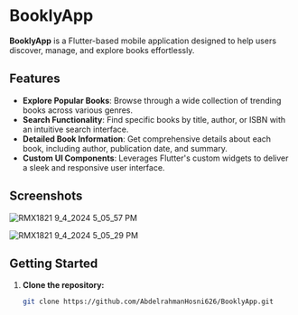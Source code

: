 # BooklyApp

**BooklyApp** is a Flutter-based mobile application designed to help users discover, manage, and explore books effortlessly.

## Features

- **Explore Popular Books**: Browse through a wide collection of trending books across various genres.
- **Search Functionality**: Find specific books by title, author, or ISBN with an intuitive search interface.
- **Detailed Book Information**: Get comprehensive details about each book, including author, publication date, and summary.
- **Custom UI Components**: Leverages Flutter's custom widgets to deliver a sleek and responsive user interface.

## Screenshots

![RMX1821 9_4_2024 5_05_57 PM](https://github.com/user-attachments/assets/fe0d5917-9d45-418b-9f17-1cd1f5c3f697)

![RMX1821 9_4_2024 5_05_29 PM](https://github.com/user-attachments/assets/aa5bc773-ef3b-48ad-af57-4cabf43f1888)


## Getting Started

1. **Clone the repository:**
   ```bash
   git clone https://github.com/AbdelrahmanHosni626/BooklyApp.git
